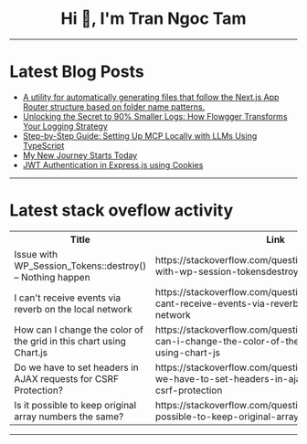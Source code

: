 <h1 align="center">Hi 👋, I'm Tran Ngoc Tam</h1>

---

# Latest Blog Posts 
<!-- BLOG-POST-LIST:START -->
- [A utility for automatically generating files that follow the Next.js App Router structure based on folder name patterns.](https://dev.to/myjeong19/do-you-konw-notionpresso-29hc)
- [Unlocking the Secret to 90% Smaller Logs: How Flowgger Transforms Your Logging Strategy](https://dev.to/solothought/unlocking-the-secret-to-90-smaller-logs-how-flowgger-transforms-your-logging-strategy-3kfi)
- [Step-by-Step Guide: Setting Up MCP Locally with LLMs Using TypeScript](https://dev.to/balajikandavel/step-by-step-guide-setting-up-mcp-locally-with-llms-using-typescript-64e)
- [My New Journey Starts Today](https://dev.to/tomomomomomomomo/my-new-journey-starts-today-3jdp)
- [JWT Authentication in Express.js using Cookies](https://dev.to/sanjokale/jwt-authentication-in-expressjs-using-cookies-27gi)
<!-- BLOG-POST-LIST:END -->

---

# Latest stack oveflow activity
<table>
  <tr><th>Title</th><th>Link</th></tr>
  <!-- STACKOVERFLOW:START --><tr><td>Issue with WP_Session_Tokens::destroy&lpar;&rpar; – Nothing happen</td><td>https://stackoverflow.com/questions/79494079/issue-with-wp-session-tokensdestroy-nothing-happen</td></tr><tr><td>I can&#39;t receive events via reverb on the local network</td><td>https://stackoverflow.com/questions/79494013/i-cant-receive-events-via-reverb-on-the-local-network</td></tr><tr><td>How can I change the color of the grid in this chart using Chart.js</td><td>https://stackoverflow.com/questions/79493968/how-can-i-change-the-color-of-the-grid-in-this-chart-using-chart-js</td></tr><tr><td>Do we have to set headers in AJAX requests for CSRF Protection?</td><td>https://stackoverflow.com/questions/79493959/do-we-have-to-set-headers-in-ajax-requests-for-csrf-protection</td></tr><tr><td>Is it possible to keep original array numbers the same?</td><td>https://stackoverflow.com/questions/79493865/is-it-possible-to-keep-original-array-numbers-the-same</td></tr><!-- STACKOVERFLOW:END -->
</table>

---


